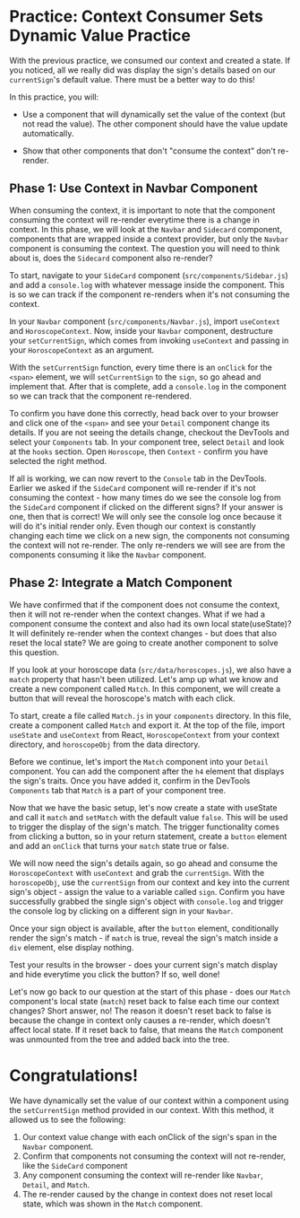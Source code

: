# Practice: Context Consumer Sets Dynamic Value Practice

With the previous practice, we consumed our context and created a state. If you
noticed, all we really did was display the sign's details based on our
`currentSign`'s default value. There must be a better way to do this!

In this practice, you will:

* Use a component that will dynamically set the value of the context
(but not read the value). The other component should have the value update
automatically.

* Show that other components that don't "consume the context" don't re-render.


## Phase 1: Use Context in Navbar Component

When consuming the context, it is important to note that the component consuming
the context will re-render everytime there is a change in context. In this
phase, we will look at the `Navbar` and `Sidecard` component, components
that are wrapped inside a context provider, but only the `Navbar` component is
consuming the context. The question you will need to think about is, does the
`Sidecard` component also re-render?

To start, navigate to your `SideCard` component (`src/components/Sidebar.js`)
and add a `console.log` with whatever message inside the component. This is so we
can track if the component re-renders when it's not consuming the context.

In your `Navbar` component (`src/components/Navbar.js`), import `useContext` and
`HoroscopeContext`. Now, inside your `Navbar` component, destructure your
`setCurrentSign`, which comes from invoking `useContext` and passing in your
`HoroscopeContext` as an argument.

With the `setCurrentSign` function, every time there is an `onClick` for the
`<span>` element, we will `setCurrentSign` to the `sign`, so go ahead and
implement that. After that is complete, add a `console.log` in the component so
we can track that the component re-rendered.

To confirm you have done this correctly, head back over to your browser and
click one of the `<span>` and see your `Detail` component change its details.
If you are not seeing the details change, checkout the DevTools and select your
`Components` tab. In your component tree, select `Detail` and look at the
`hooks` section. Open `Horoscope`, then `Context` - confirm you have selected
the right method.

If all is working, we can now revert to the `Console` tab in the DevTools.
Earlier we asked if the `SideCard` component will re-render if it's not
consuming the context - how many times do we see the console log from the
`SideCard` component if clicked on the different signs? If your answer is one,
then that is correct! We will only see the console log once because it
will do it's initial render only. Even though our context is constantly changing
each time we click on a new sign, the components not consuming the context will
not re-render. The only re-renders we will see are from the components consuming
it like the `Navbar` component.


## Phase 2: Integrate a Match Component

We have confirmed that if the component does not consume the context, then it
will not re-render when the context changes. What if we had a component consume
the context and also had its own local state(useState)? It will definitely
re-render when the context changes - but does that also reset the local state?
We are going to create another component to solve this question.

If you look at your horoscope data (`src/data/horoscopes.js`), we also have a
`match` property that hasn't been utilized. Let's amp up what we know and create
a new component called `Match`. In this component, we will create a button that
will reveal the horoscope's match with each click.

To start, create a file called `Match.js` in your `components` directory. In
this file, create a component called `Match` and export it. At the top of the
file, import `useState` and `useContext` from React, `HoroscopeContext` from
your context directory, and `horoscopeObj` from the data directory.

Before we continue, let's import the `Match` component into your `Detail`
component. You can add the component after the `h4` element that displays the
sign's traits. Once you have added it, confirm in the DevTools `Components`
tab that `Match` is a part of your component tree.

Now that we have the basic setup, let's now create a state with useState and
call it `match` and `setMatch` with the default value `false`. This will be
used to trigger the display of the sign's match. The trigger functionality comes
from clicking a button, so in your return statement, create a `button` element
and add an `onClick` that turns your `match` state true or false.

We will now need the sign's details again, so go ahead and consume the
`HoroscopeContext` with `useContext` and grab the `currentSign`. With the
`horoscopeObj`, use the `currentSign` from our context and key into the current
sign's object - assign the value to a variable called `sign`. Confirm you have
successfully grabbed the single sign's object with `console.log` and trigger the
console log by clicking on a different sign in your `Navbar`.

Once your sign object is available, after the `button` element, conditionally
render the sign's match - if `match` is true, reveal the sign's match inside a
`div` element, else display nothing.

Test your results in the browser - does your current sign's match display and
hide everytime you click the button? If so, well done!

Let's now go back to our question at the start of this phase - does our `Match`
component's local state (`match`) reset back to false each time our context
changes? Short answer, no! The reason it doesn't reset back to false is because
the change in context only causes a re-render, which doesn't affect local state.
If it reset back to false, that means the `Match` component was unmounted from
the tree and added back into the tree.

# Congratulations!

We have dynamically set the value of our context within a component using the
`setCurrentSign` method provided in our context. With this method, it allowed us
to see the following:

1. Our context value change with each onClick of the sign's span in the `Navbar`
component.
2. Confirm that components not consuming the context will not re-render, like
the `SideCard` component
3. Any component consuming the context will re-render like `Navbar`, `Detail`,
and `Match`.
4. The re-render caused by the change in context does not reset local state,
which was shown in the `Match` component.




[context-starter]: ./starter
[react-devtools]: https://chrome.google.com/webstore/detail/react-developer-tools/fmkadmapgofadopljbjfkapdkoienihi?hl=en
